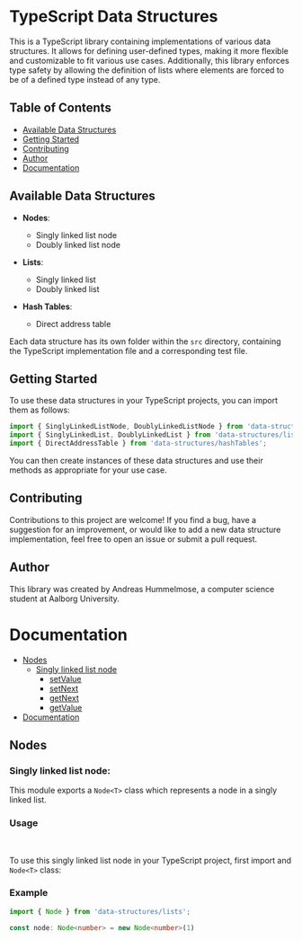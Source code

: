 # TypeScript Data Structures

This is a TypeScript library containing implementations of various data structures. It allows for defining user-defined types, making it more flexible and customizable to fit various use cases. Additionally, this library enforces type safety by allowing the definition of lists where elements are forced to be of a defined type instead of any type.

## Table of Contents

- [Available Data Structures](#available-data-structures)
- [Getting Started](#getting-started)
- [Contributing](#contributing)
- [Author](#author)
- [Documentation](#documentation)

## Available Data Structures

- **Nodes**: 
  - Singly linked list node
  - Doubly linked list node

- **Lists**:
  - Singly linked list
  - Doubly linked list

- **Hash Tables**:
  - Direct address table

Each data structure has its own folder within the `src` directory, containing the TypeScript implementation file and a corresponding test file.

## Getting Started

To use these data structures in your TypeScript projects, you can import them as follows:

```typescript
import { SinglyLinkedListNode, DoublyLinkedListNode } from 'data-structures/nodes';
import { SinglyLinkedList, DoublyLinkedList } from 'data-structures/lists';
import { DirectAddressTable } from 'data-structures/hashTables';
```

You can then create instances of these data structures and use their methods as appropriate for your use case.

## Contributing
Contributions to this project are welcome! If you find a bug, have a suggestion for an improvement, or would like to add a new data structure implementation, feel free to open an issue or submit a pull request.

## Author
This library was created by Andreas Hummelmose, a computer science student at Aalborg University.


# Documentation

- [Nodes](#nodes)
    - [Singly linked list node](#singly-linked-list-node)
        - [setValue](#setValue)
        - [setNext](#setNext)
        - [getNext](#getNext)
        - [getValue](#getNext)
- [Documentation](#documentation)


## Nodes

### Singly linked list node:

This module exports a `Node<T>` class which represents a node in a singly linked list.

### Usage
<br>

To use this singly linked list node in your TypeScript project, first import and `Node<T>` class:

### Example

```Typescript
import { Node } from 'data-structures/lists';

const node: Node<number> = new Node<number>(1)

```





<!-- 
- ### List:
    - **SinglyLinkedList**:
    
    A singly linked list is a linear data structure in which elements are stored in nodes, and each node points to the next node in the sequence.



Adds an element to the end of the list.

### Parameters:
- `element`: The element to add to the end of the list.

### Use case:
This method is useful when you want to add an element to the end of a list.

### Remarks:
- Runtime: O(1)

### Example:
```typescript
const list = new SinglyLinkedList<number>();
list.push(1);
list.push(2);
list.push(3);
// The list now contains the elements 1, 2, and 3.
``` -->
